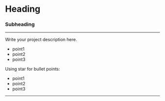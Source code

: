 # Heading
### Subheading

---
Write your project description here.
- point1
- point2
- point3

Using star for bullet points:
* point1
* point2
* point3

***
